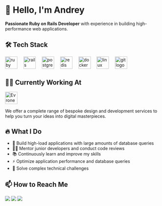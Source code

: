 # 👋 Hello, I'm Andrey 

**Passionate Ruby on Rails Developer** with experience in building high-performance web applications.

## 🛠 Tech Stack

<div align="left">
  <img src="https://cdn.jsdelivr.net/gh/devicons/devicon/icons/ruby/ruby-original.svg" height="40" alt="ruby logo" title="Ruby" />
  <img width="12" />
  <img src="https://cdn.jsdelivr.net/gh/devicons/devicon/icons/rails/rails-original-wordmark.svg" height="40" alt="rails logo" title="Ruby on Rails" />
  <img width="12" />
  <img src="https://cdn.jsdelivr.net/gh/devicons/devicon/icons/postgresql/postgresql-original.svg" height="40" alt="postgresql logo" title="PostgreSQL" />
  <img width="12" />
  <img src="https://cdn.jsdelivr.net/gh/devicons/devicon/icons/redis/redis-original.svg" height="40" alt="redis logo" title="Redis" />
  <img width="12" />
  <img src="https://cdn.jsdelivr.net/gh/devicons/devicon/icons/docker/docker-original.svg" height="40" alt="docker logo" title="Docker" />
  <img width="12" />
  <img src="https://cdn.jsdelivr.net/gh/devicons/devicon/icons/linux/linux-original.svg" height="40" alt="linux logo" title="Linux" />
  <img width="12" />
  <img src="https://cdn.jsdelivr.net/gh/devicons/devicon/icons/git/git-original.svg" height="40" alt="git logo" title="Git" />
</div>

## 👨‍💻 Currently Working At

[<img src="https://teamleadconf.ru/uploads/b/62/7007725056366813a6af05b3899f3.png" height="40" alt="Evrone">](https://www.evrone.com) 
<p>We offer a complete range of bespoke design and development services to help you turn your ideas into digital masterpieces.</p>

## 🔥 What I Do

- 🚀 Build high-load applications with large amounts of database queries
- 🧑‍🏫 Mentor junior developers and conduct code reviews
- 📚 Continuously learn and improve my skills
- ⚡ Optimize application performance and database queries
- 🔧 Solve complex technical challenges

## 📫 How to Reach Me

[<img src="https://img.shields.io/badge/LinkedIn-0077B5?style=for-the-badge&logo=linkedin&logoColor=white">](https://www.linkedin.com/in/andrey-dolgikh)
[<img src="https://img.shields.io/badge/Telegram-2CA5E0?style=for-the-badge&logo=telegram&logoColor=white">](https://t.me/lxneway)
[<img src="https://img.shields.io/badge/Email-D14836?style=for-the-badge&logo=gmail&logoColor=white">](mailto:lxnewayfarer@yandex.ru)
